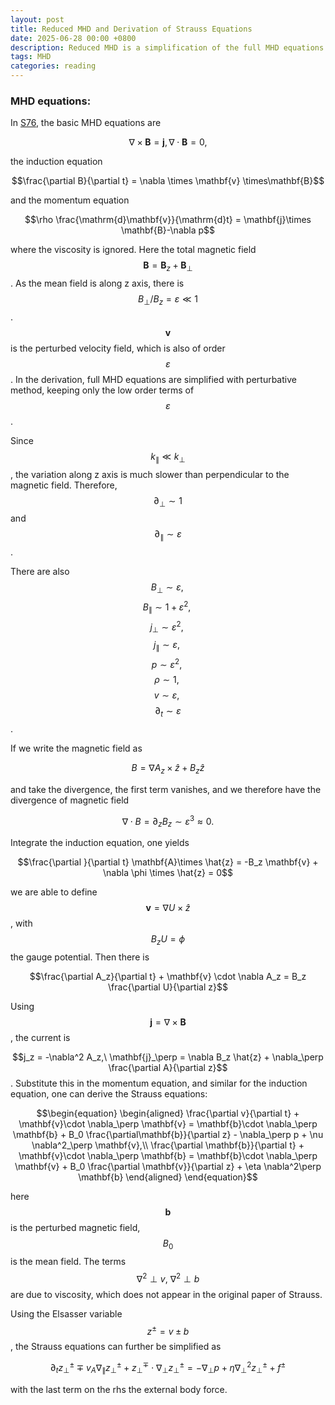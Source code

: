 ```yaml
---
layout: post
title: Reduced MHD and Derivation of Strauss Equations
date: 2025-06-28 00:00 +0800
description: Reduced MHD is a simplification of the full MHD equations under assumption of strong unidirectional mean field and incompressibility. It was first developed by Strauss 1976, and Kadomtsev & Pogutse 1974.
tags: MHD 
categories: reading
---
```


### MHD equations:

In [S76](https://courses.physics.ucsd.edu/2021/Spring/physics218c/AA_Strauss_RMHD.pdf), the basic MHD equations are

$$\nabla \times \mathbf{B} = \mathbf{j},\, \nabla \cdot \mathbf{B} = 0,$$

the induction equation 

$$\frac{\partial B}{\partial t} = \nabla \times \mathbf{v} \times\mathbf{B}$$

and the momentum equation

$$\rho \frac{\mathrm{d}\mathbf{v}}{\mathrm{d}t} = \mathbf{j}\times \mathbf{B}-\nabla p$$

where  the viscosity is ignored. Here the total magnetic field $$\mathbf{B} = \mathbf{B}_z + \mathbf{B}_\perp$$. As the mean field is along z axis, there is $$B_\perp/  B_z= \varepsilon \ll 1$$. $$\mathbf{v}$$ is the perturbed velocity field, which is also of order $$\varepsilon$$. In the derivation, full MHD equations are simplified with perturbative method, keeping only the low order terms of $$\varepsilon$$.

Since $$k_\parallel \ll k_\perp$$, the variation along z axis is much slower than perpendicular to the magnetic field. Therefore, $$\partial_\perp \sim 1$$ and $$\partial_\parallel \sim \varepsilon$$.

There are also $$B_\perp \sim \varepsilon,\,$$$$ B_\parallel \sim 1+\varepsilon^2, \ $$$$j_\perp \sim \varepsilon^2, \  $$$$j_\parallel \sim \varepsilon, \ $$$$p\sim \varepsilon^2, \ $$$$\rho \sim 1, \ $$$$v\sim \varepsilon, \ $$$$\partial_t \sim \varepsilon$$.

If we write the magnetic field as 

$$ B = \nabla A_z \times \hat{z} + B_z \hat{z}$$

and take the divergence, the first term vanishes, and we therefore have the divergence of magnetic field 

$$\nabla  \cdot B = \partial _z B_z \sim \varepsilon^3 \approx 0.$$

Integrate the induction equation, one yields

$$\frac{\partial }{\partial t} \mathbf{A}\times \hat{z} = -B_z \mathbf{v} + \nabla \phi \times \hat{z} = 0$$

we are able to define $$\mathbf{v} = \nabla U\times \hat{z}$$, with $$B_z U = \phi$$ the gauge potential. Then there is 

$$\frac{\partial A_z}{\partial t} + \mathbf{v} \cdot \nabla A_z = B_z \frac{\partial U}{\partial z}$$

Using $$\mathbf{j} = \nabla \times \mathbf{B}$$, the current is 

$$j_z = -\nabla^2 A_z,\ \mathbf{j}_\perp = \nabla B_z \hat{z} + \nabla_\perp \frac{\partial A}{\partial z}$$. Substitute this in the momentum equation, and similar for the induction equation, one can derive the Strauss equations:

$$\begin{equation}
    \begin{aligned}
        \frac{\partial v}{\partial t} + \mathbf{v}\cdot \nabla_\perp \mathbf{v} = \mathbf{b}\cdot \nabla_\perp \mathbf{b} + B_0 \frac{\partial\mathbf{b}}{\partial z} - \nabla_\perp p + \nu \nabla^2_\perp \mathbf{v},\\
        \frac{\partial \mathbf{b}}{\partial t} + \mathbf{v}\cdot \nabla_\perp \mathbf{b} = \mathbf{b}\cdot \nabla_\perp \mathbf{v} + B_0 \frac{\partial \mathbf{v}}{\partial z} + \eta \nabla^2\perp \mathbf{b}
    \end{aligned}
\end{equation}$$

here $$\mathbf{b}$$ is the perturbed magnetic field, $$B_0$$ is the mean field. The terms $$\nabla^2\perp v, \ \nabla^2\perp b$$ are due to viscosity, which does not appear in the original paper of Strauss. 

Using the Elsasser variable $$z^\pm = v \pm b$$, the Strauss equations can further be simplified as 

$$\partial_t z^\pm _\perp \mp v_A\nabla _\parallel z^\pm _\perp + z^\mp_\perp \cdot \nabla _\perp z^\pm _\perp =  -\nabla_\perp p + \eta \nabla^2_\perp z^\pm _\perp + f^\pm$$

with the last term on the rhs the external body force. 

